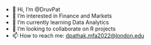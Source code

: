 - 👋 Hi, I’m @DruvPat
- 👀 I’m interested in Finance and Markets
- 🌱 I’m currently learning Data Analytics
- 💞️ I’m looking to collaborate on R projects
- 📫 How to reach me: dpathak.mfa2022@london.edu

<!---
DruvPat/DruvPat is a ✨ special ✨ repository because its `README.md` (this file) appears on your GitHub profile.
You can click the Preview link to take a look at your changes.
--->
